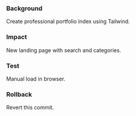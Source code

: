 ### Background
Create professional portfolio index using Tailwind.

### Impact
New landing page with search and categories.

### Test
Manual load in browser.

### Rollback
Revert this commit.
